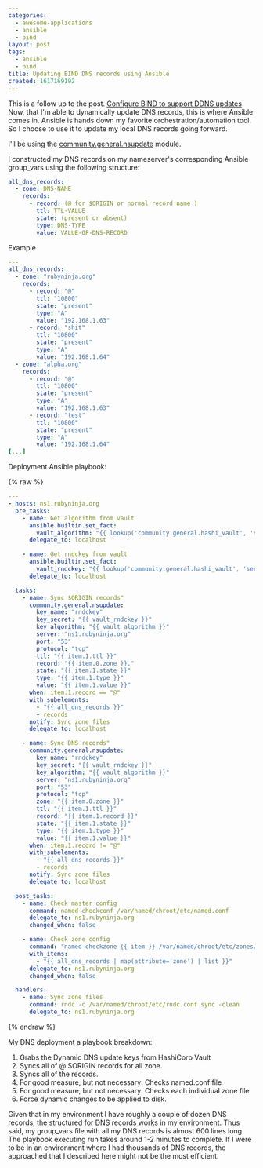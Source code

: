 ```yaml
---
categories:
  - awesome-applications
  - ansible
  - bind
layout: post
tags:
  - ansible
  - bind
title: Updating BIND DNS records using Ansible
created: 1617169192
---
```

This is a follow up to the post. <a href="https://www.rubysecurity.org/Configure-BIND-to-support-DDNS-updates" target="_blank">Configure BIND to support DDNS updates
</a> Now, that I'm able to dynamically update DNS records, this is where Ansible comes in. Ansible is hands down my favorite orchestration/automation tool. So I choose to use it to update my local DNS records going forward.

I'll be using the <a href="https://docs.ansible.com/ansible/latest/collections/community/general/nsupdate_module.html" target="_blank">community.general.nsupdate</a> module.

I constructed my DNS records on my nameserver's corresponding Ansible group_vars using the following structure:

```yaml
all_dns_records:
  - zone: DNS-NAME
    records:
      - record: (@ for $ORIGIN or normal record name )
        ttl: TTL-VALUE
        state: (present or absent)
        type: DNS-TYPE
        value: VALUE-OF-DNS-RECORD
```

Example

```yaml
---
all_dns_records:
  - zone: "rubyninja.org"
    records:
      - record: "@"
        ttl: "10800"
        state: "present"
        type: "A"
        value: "192.168.1.63"
      - record: "shit"
        ttl: "10800"
        state: "present"
        type: "A"
        value: "192.168.1.64"
  - zone: "alpha.org"
    records:
      - record: "@"
        ttl: "10800"
        state: "present"
        type: "A"
        value: "192.168.1.63"
      - record: "test"
        ttl: "10800"
        state: "present"
        type: "A"
        value: "192.168.1.64"
[...]
```

Deployment Ansible playbook:

{% raw %}
```yaml
---
- hosts: ns1.rubyninja.org
  pre_tasks:
    - name: Get algorithm from vault
      ansible.builtin.set_fact:
        vault_algorithm: "{{ lookup('community.general.hashi_vault', 'secret/systems/bind:algorithm') }}"
      delegate_to: localhost

    - name: Get rndckey from vault
      ansible.builtin.set_fact:
        vault_rndckey: "{{ lookup('community.general.hashi_vault', 'secret/systems/bind:rndckey') }}"
      delegate_to: localhost

  tasks:
    - name: Sync $ORIGIN records"
      community.general.nsupdate:
        key_name: "rndckey"
        key_secret: "{{ vault_rndckey }}"
        key_algorithm: "{{ vault_algorithm }}"
        server: "ns1.rubyninja.org"
        port: "53"
        protocol: "tcp"
        ttl: "{{ item.1.ttl }}"
        record: "{{ item.0.zone }}."
        state: "{{ item.1.state }}"
        type: "{{ item.1.type }}"
        value: "{{ item.1.value }}"
      when: item.1.record == "@"
      with_subelements:
        - "{{ all_dns_records }}"
        - records
      notify: Sync zone files
      delegate_to: localhost

    - name: Sync DNS records"
      community.general.nsupdate:
        key_name: "rndckey"
        key_secret: "{{ vault_rndckey }}"
        key_algorithm: "{{ vault_algorithm }}"
        server: "ns1.rubyninja.org"
        port: "53"
        protocol: "tcp"
        zone: "{{ item.0.zone }}"
        ttl: "{{ item.1.ttl }}"
        record: "{{ item.1.record }}"
        state: "{{ item.1.state }}"
        type: "{{ item.1.type }}"
        value: "{{ item.1.value }}"
      when: item.1.record != "@"
      with_subelements:
        - "{{ all_dns_records }}"
        - records
      notify: Sync zone files
      delegate_to: localhost

  post_tasks:
    - name: Check master config
      command: named-checkconf /var/named/chroot/etc/named.conf
      delegate_to: ns1.rubyninja.org
      changed_when: false

    - name: Check zone config
      command: "named-checkzone {{ item }} /var/named/chroot/etc/zones/db.{{ item }}"
      with_items:
        - "{{ all_dns_records | map(attribute='zone') | list }}"
      delegate_to: ns1.rubyninja.org
      changed_when: false

  handlers:
    - name: Sync zone files
      command: rndc -c /var/named/chroot/etc/rndc.conf sync -clean
      delegate_to: ns1.rubyninja.org
```
{% endraw %}

My DNS deployment a playbook breakdown:

1. Grabs the Dynamic DNS update keys from HashiCorp Vault
2. Syncs all of @ $ORIGIN records for all zone.
3. Syncs all of the records.
4. For good measure, but not necessary: Checks named.conf file
5. For good measure, but not necessary: Checks each individual zone file
6. Force dynamic changes to be applied to disk.

Given that in my environment I have roughly a couple of dozen DNS records, the structured for DNS records works in my environment. Thus said, my group_vars file with all my DNS records is almost 600 lines long. The playbook executing run takes around 1-2 minutes to complete. If I were to be in an environment where I had thousands of DNS records, the approached that I described here might not be the most efficient.
